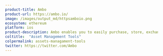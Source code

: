 ```yaml
---
product-title: Ambo
product-url: https://ambo.io/
image: /images/output_md/httpsamboio.png
ecosystem: ethereum
platform: ios
product-description: Ambo enables you to easily purchase, store, exchange, and otherwise manage your Ether and ERC tokens.
coltitle:  "Asset Management Tools"
colpermalink: assets-managament-tools
twitter: https://twitter.com/Ambo
---
```

